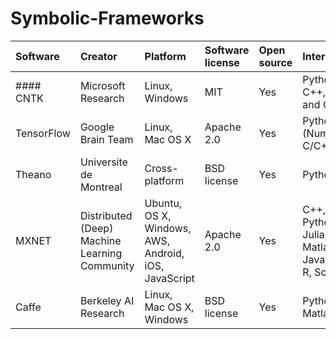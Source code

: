 # Symbolic-Frameworks

| Software | Creator | Platform | Software license | Open source | Interface | CUDA support | Recurrent Nets | Convolutional Nets | RBMs |
|:----------|:-------|:---------|:-----------------|:------------|:----------|:------------|:----------------|:-------------------|:-----|
|#### CNTK | Microsoft Research | Linux, Windows | MIT | Yes | Python, C++, C# and CLI | Yes | Yes | Yes | No |
| TensorFlow | Google Brain Team | Linux, Mac OS X| Apache 2.0 | Yes | Python (Numpy), C/C++ | Yes | Yes | Yes | Yes|
| Theano | Universite de Montreal | Cross-platform | BSD license | Yes | Python | Yes | Yes |Yes | Yes |
| MXNET | Distributed (Deep) Machine Learning Community | Ubuntu, OS X, Windows, AWS, Android, iOS, JavaScript | Apache 2.0 | Yes | C++, Python, Julia, Matlab, JavaScript, R, Scala | Yes | Yes | Yes | Yes |
| Caffe | Berkeley AI Research | Linux, Mac OS X, Windows | BSD license | Yes | Python, Matlab | Yes | Yes | Yes | Yes |
